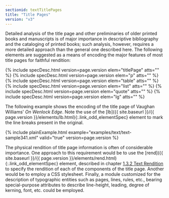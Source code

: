 ```yaml
---
sectionid: textTitlePages
title: "Title Pages"
version: "v3"
---
```




Detailed analysis of the title page and other preliminaries of older printed books
and
manuscripts is of major importance in descriptive bibliography and the cataloging
of printed
books; such analysis, however, requires a more detailed approach than the general
one
described here. The following elements are suggested as a means of encoding the major
features of most title pages for faithful rendition:



{% include specDesc.html version=page.version elem="titlePage" atts="" %}
{% include specDesc.html version=page.version elem="p" atts="" %}
{% include specDesc.html version=page.version elem="table" atts="" %}
{% include specDesc.html version=page.version elem="list" atts="" %}
{% include specDesc.html version=page.version elem="quote" atts="" %}
{% include specDesc.html version=page.version elem="lg" atts="" %}



The following example shows the encoding of the title page of Vaughan Williams' *On
Wenlock Edge*. Note the use of the [lb]({{ site.baseurl }}/{{ page.version }}/elements/lb.html){:.link_odd_elementSpec} element to mark the
line breaks present in the original.

{% include plainExample.html example="examples/text/text-sample341.xml" valid="true" version=page.version %}

The physical rendition of title page information is often of considerable importance.
One
approach to this requirement would be to use the [rend]({{ site.baseurl }}/{{ page.version }}/elements/rend.html){:.link_odd_elementSpec} element,
described in chapter <a class="link_ptr" title="Text Rendition" href="{{ site.baseurl }}/{{ page.version }}/guidelines/shared.html#sharedTextRendition">1.3.2 Text Rendition</a> to specify the rendition of each
of the components of the title page. Another would be to employ a CSS stylesheet.
Finally, a
module customized for the description of typographic entities such as pages, lines,
rules,
etc., bearing special-purpose attributes to describe line-height, leading, degree
of
kerning, font, etc. could be employed.



